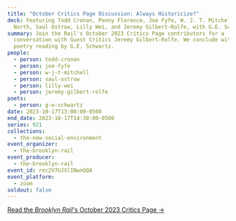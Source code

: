 ```yaml
---
title: "October Critics Page Discussion: Always Historicize?"
deck: Featuring Todd Cronan, Penny Florence, Joe Fyfe, W. J. T. Mitchell, Joseph
  North, Saul Ostrow, Lilly Wei, and Jeremy Gilbert-Rolfe, with G.E. Schwartz
summary: Join the Rail's October 2023 Critics Page contributors for a
  conversation with Guest Critics Jeremy Gilbert-Rolfe. We conclude with a
  poetry reading by G.E. Schwartz.
people:
  - person: todd-cronan
  - person: joe-fyfe
  - person: w-j-t-mitchell
  - person: saul-ostrow
  - person: lilly-wei
  - person: jeremy-gilbert-rolfe
poets:
  - person: g-e-schwartz
date: 2023-10-17T13:00:00-0500
end_date: 2023-10-17T14:30:00-0500
series: 921
collections:
  - the-new-social-environment
event_organizer:
  - the-brooklyn-rail
event_producer:
  - the-brooklyn-rail
event_id: rec2V7UJXlINwnQQA
event_platform:
  - zoom
soldout: false
---
```

[R﻿ead the *Brooklyn Rail*'s October 2023 Critics Page →](https://brooklynrail.org/2023/10/criticspage)